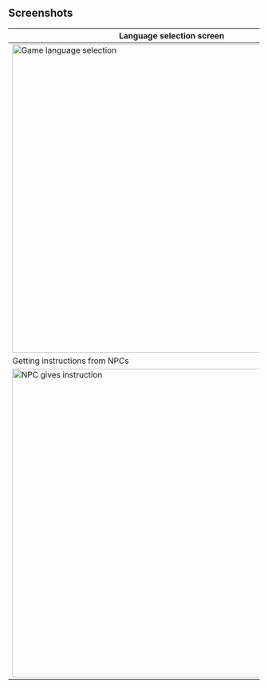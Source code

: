 ## Screenshots

| Language selection screen                                                                                                                            | First scene                                                                                                                               |
| ---------------------------------------------------------------------------------------------------------------------------------------------------- | ----------------------------------------------------------------------------------------------------------------------------------------- |
| <img width="639" height="617" alt="Game language selection" src="https://github.com/user-attachments/assets/fd1e95c8-6e5f-4a5a-8659-fb5331893309" /> | <img width="641" height="612" alt="Hero's house" src="https://github.com/user-attachments/assets/6e7129e2-017a-44a4-9122-4c29fb2c4276" /> |
| Getting instructions from NPCs                                                                                                                       | First battle                                                                                                                              |
| <img width="639" height="617" alt="NPC gives instruction" src="https://github.com/user-attachments/assets/ff2a0667-a0e5-4162-973d-d06c2d6d01f4" />   | <img width="639" height="617" alt="First battle" src="https://github.com/user-attachments/assets/c9e668d0-6820-4025-826b-b9f4113feb60" /> |

